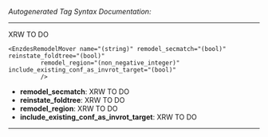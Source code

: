 _Autogenerated Tag Syntax Documentation:_

---
XRW TO DO

```
<EnzdesRemodelMover name="(string)" remodel_secmatch="(bool)" reinstate_foldtree="(bool)"
         remodel_region="(non_negative_integer)" include_existing_conf_as_invrot_target="(bool)"
         />
```

-   **remodel_secmatch**: XRW TO DO
-   **reinstate_foldtree**: XRW TO DO
-   **remodel_region**: XRW TO DO
-   **include_existing_conf_as_invrot_target**: XRW TO DO

---
